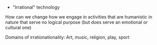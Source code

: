 - "Irrational" technology

How can we change how we engage in activities that are humanistic in nature that serve no logical purpose (but does serve an emotional or cultural one)

Domains of irrationationality: Art, music, religion, play, sport 